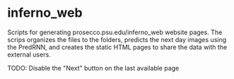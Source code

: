 # inferno_web
Scripts for generating prosecco.psu.edu/inferno_web website pages.
The scrips organizes the files to the folders, predicts the next day images using the PredRNN, and creates the static HTML pages to share the data with the external users.

TODO: Disable the "Next" button on the last available page

